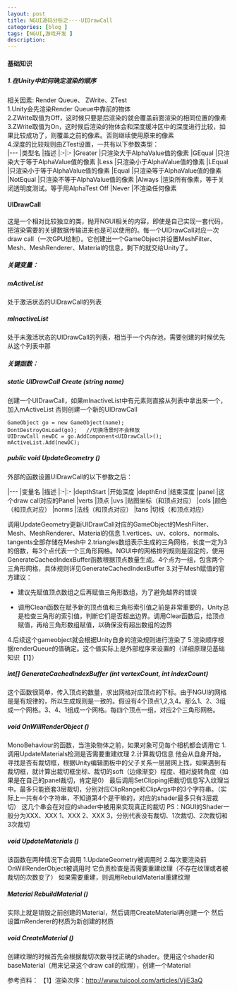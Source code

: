 ```yaml
---
layout: post
title: NGUI源码分析之----UIDrawCall
categories: [blog ]
tags: [NGUI,游戏开发 ]
description:  
---
```


#### 基础知识
##### 1.在Unity中如何确定渲染的顺序
相关因素: Render Queue、 ZWrite、ZTest  
1.Unity会先渲染Render Queue中靠前的物体  
2.ZWrite取值为Off，这时候只要是后渲染的就会覆盖前面渲染的相同位置的像素  
3.ZWrite取值为On，这时候后渲染的物体会和深度缓冲区中的深度进行比较，如果比较成功了，则覆盖之前的像素。否则继续使用原来的像素  
4.深度的比较规则由ZTest设置，一共有以下参数类型：  
|---
|类型名 |描述
|:-|:-
|Greater |只渲染大于AlphaValue值的像素
|GEqual |只渲染大于等于AlphaValue值的像素
|Less |只渲染小于AlphaValue值的像素
|LEqual |只渲染小于等于AlphaValue值的像素
|Equal |只渲染等于AlphaValue值的像素
|NotEqual |只渲染不等于AlphaValue值的像素
|Always |渲染所有像素，等于关闭透明度测试。等于用AlphaTest Off
|Never |不渲染任何像素
#### UIDrawCall
这是一个相对比较独立的类，抛开NGUI相关的内容，即使是自己实现一套代码，把渲染需要的关键数据传输进来也是可以使用的。每一个UIDrawCall对应一次draw call（一次GPU绘制）。它创建出一个GameObject并设置MeshFilter、Mesh、MeshRenderer、Material的信息，剩下的就交给Unity了。
##### 关键变量：
##### mActiveList
处于激活状态的UIDrawCall的列表  
##### mInactiveList
处于未激活状态的UIDrawCall的列表，相当于一个内存池，需要创建的时候优先从这个列表中那
</br>
##### 关键函数：
##### static UIDrawCall Create (string name)
创建一个UIDrawCall，如果mInactiveList中有元素则直接从列表中拿出来一个，加入mActiveList
否则创建一个新的UIDrawCall
```
GameObject go = new GameObject(name);
DontDestroyOnLoad(go);   //切换场景时不会释放
UIDrawCall newDC = go.AddComponent<UIDrawCall>();
mActiveList.Add(newDC);
```
##### public void UpdateGeometry ()
外部的函数设置UIDrawCall的以下参数之后：

|---
|变量名 |描述
|:-|:-
|depthStart |开始深度
|depthEnd |结束深度
|panel |这个draw call对应的Panel
|verts |顶点
|uvs |贴图坐标（和顶点对应）
|cols |颜色（和顶点对应）
|norms |法线（和顶点对应）
|tans |切线（和顶点对应）

调用UpdateGeometry更新UIDrawCall对应的GameObject的MeshFilter、Mesh、MeshRenderer、Material的信息
1.vertices、uv、colors、normals、tangents全部存储在Mesh中
2.triangles数组表示生成的三角网格，长度一定为3的倍数，每3个点代表一个三角形网格。NGUI中的网格排列规则是固定的，使用GenerateCachedIndexBuffer函数根据顶点数量生成。4个点为一组，包含两个三角形网格，具体规则详见GenerateCachedIndexBuffer
3.对于Mesh赋值的官方建议：
- 建议先赋值顶点数组之后再赋值三角形数组，为了避免越界的错误

- 调用Clean函数在赋予新的顶点值和三角形索引值之前是非常重要的，Unity总是检查三角形的索引值，判断它们是否超出边界。调用Clear函数后，给顶点赋值，再给三角形数组赋值，以确保没有超出数组的边界

4.后续这个gameobject就会根据Unity自身的渲染规则进行渲染了
5.渲染顺序根据renderQueue的值确定。这个值实际上是外部程序来设置的（详细原理见基础知识【1】）

##### int[] GenerateCachedIndexBuffer (int vertexCount, int indexCount)
这个函数很简单，传入顶点的数量，求出网格对应顶点的下标。由于NGUI的网格是是有规律的，所以生成规则是一致的。假设有4个顶点1,2,3,4。那么1、2、3组成一个网格。3、4、1组成一个网格。每四个顶点一组，对应2个三角形网格。

##### void OnWillRenderObject ()
MonoBehaviour的函数，当渲染物体之前，如果对象可见每个相机都会调用它
1.调用UpdateMaterials检测是否需要重建纹理
2.计算裁切信息
他会从自身开始，寻找是否有裁切框，根据Unity编辑面板中的父子关系一层层网上找，如果遇到有裁切框，就计算出裁切框坐标、裁切的soft（边缘渐变）程度、相对旋转角度（如果是在自己的panel裁切，肯定是0）
最后调用SetClipping把裁切信息写入纹理当中。最多只能嵌套3层裁切，分别对应ClipRange和ClipArgs中的3个字符串。（实际上一共有4个字符串，不知道第4个是干嘛的，对应的shader最多只有3层裁切）
这几个串会在对应的shader中被用来实现真正的裁切
PS：NGUI的Shader一般分为XXX、XXX 1、XXX 2、XXX 3，分别代表没有裁切、1次裁切、2次裁切和3次裁切


##### void UpdateMaterials ()
该函数在两种情况下会调用
1.UpdateGeometry被调用时
2.每次要渲染前OnWillRenderObject被调用时
它负责检查是否需要重建纹理（不存在纹理或者被裁切的次数变了）
如果需要重建，则调用RebuildMaterial重建纹理

##### Material RebuildMaterial ()
实际上就是销毁之前创建的Material，然后调用CreateMaterial再创建一个
然后设置mRenderer的材质为新创建的材质

##### void CreateMaterial ()
创建纹理的时候首先会根据裁切次数寻找正确的shader。使用这个shader和baseMaterial（用来记录这个draw call的纹理），创建一个Material

参考资料：
【1】渲染次序：http://www.tuicool.com/articles/VjiE3aQ